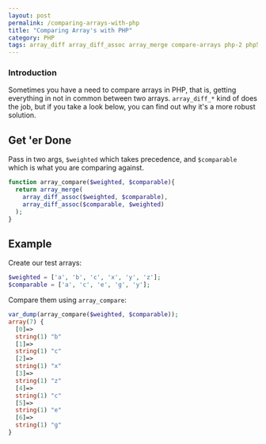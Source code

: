 ```yaml
---
layout: post
permalink: /comparing-arrays-with-php
title: "Comparing Array's with PHP"
category: PHP
tags: array_diff array_diff_assoc array_merge compare-arrays php-2 php5 php5-4
---
```

### Introduction
Sometimes you have a need to compare arrays in PHP, that is, getting everything in not in common between two arrays. `array_diff_*` kind of does the job, but if you take a look below, you can find out why it's a more robust solution.

## Get 'er Done

Pass in two args, `$weighted` which takes precedence, and `$comparable` which is what you are comparing against.

```php
function array_compare($weighted, $comparable){ 
  return array_merge(
    array_diff_assoc($weighted, $comparable), 
    array_diff_assoc($comparable, $weighted)
  );
}
```

## Example

Create our test arrays:

```php
$weighted = ['a', 'b', 'c', 'x', 'y', 'z'];
$comparable = ['a', 'c', 'e', 'g', 'y'];
```

Compare them using `array_compare`:

```php
var_dump(array_compare($weighted, $comparable));
array(7) {
  [0]=>
  string(1) "b"
  [1]=>
  string(1) "c"
  [2]=>
  string(1) "x"
  [3]=>
  string(1) "z"
  [4]=>
  string(1) "c"
  [5]=>
  string(1) "e"
  [6]=>
  string(1) "g"
}
```